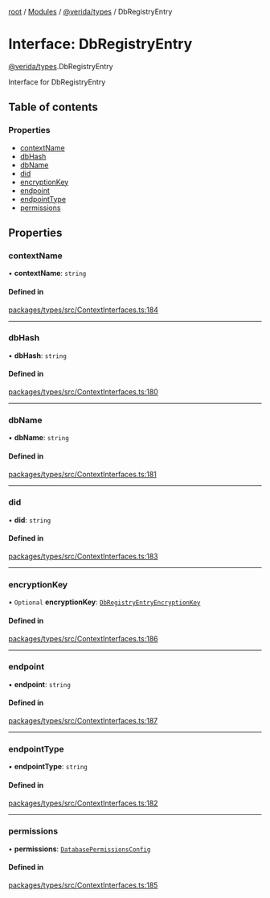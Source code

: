 [root](../README.md) / [Modules](../modules.md) / [@verida/types](../modules/verida_types.md) / DbRegistryEntry

# Interface: DbRegistryEntry

[@verida/types](../modules/verida_types.md).DbRegistryEntry

Interface for DbRegistryEntry

## Table of contents

### Properties

- [contextName](verida_types.DbRegistryEntry.md#contextname)
- [dbHash](verida_types.DbRegistryEntry.md#dbhash)
- [dbName](verida_types.DbRegistryEntry.md#dbname)
- [did](verida_types.DbRegistryEntry.md#did)
- [encryptionKey](verida_types.DbRegistryEntry.md#encryptionkey)
- [endpoint](verida_types.DbRegistryEntry.md#endpoint)
- [endpointType](verida_types.DbRegistryEntry.md#endpointtype)
- [permissions](verida_types.DbRegistryEntry.md#permissions)

## Properties

### contextName

• **contextName**: `string`

#### Defined in

[packages/types/src/ContextInterfaces.ts:184](https://github.com/verida/verida-js/blob/032961c/packages/types/src/ContextInterfaces.ts#L184)

___

### dbHash

• **dbHash**: `string`

#### Defined in

[packages/types/src/ContextInterfaces.ts:180](https://github.com/verida/verida-js/blob/032961c/packages/types/src/ContextInterfaces.ts#L180)

___

### dbName

• **dbName**: `string`

#### Defined in

[packages/types/src/ContextInterfaces.ts:181](https://github.com/verida/verida-js/blob/032961c/packages/types/src/ContextInterfaces.ts#L181)

___

### did

• **did**: `string`

#### Defined in

[packages/types/src/ContextInterfaces.ts:183](https://github.com/verida/verida-js/blob/032961c/packages/types/src/ContextInterfaces.ts#L183)

___

### encryptionKey

• `Optional` **encryptionKey**: [`DbRegistryEntryEncryptionKey`](verida_types.DbRegistryEntryEncryptionKey.md)

#### Defined in

[packages/types/src/ContextInterfaces.ts:186](https://github.com/verida/verida-js/blob/032961c/packages/types/src/ContextInterfaces.ts#L186)

___

### endpoint

• **endpoint**: `string`

#### Defined in

[packages/types/src/ContextInterfaces.ts:187](https://github.com/verida/verida-js/blob/032961c/packages/types/src/ContextInterfaces.ts#L187)

___

### endpointType

• **endpointType**: `string`

#### Defined in

[packages/types/src/ContextInterfaces.ts:182](https://github.com/verida/verida-js/blob/032961c/packages/types/src/ContextInterfaces.ts#L182)

___

### permissions

• **permissions**: [`DatabasePermissionsConfig`](verida_types.DatabasePermissionsConfig.md)

#### Defined in

[packages/types/src/ContextInterfaces.ts:185](https://github.com/verida/verida-js/blob/032961c/packages/types/src/ContextInterfaces.ts#L185)
